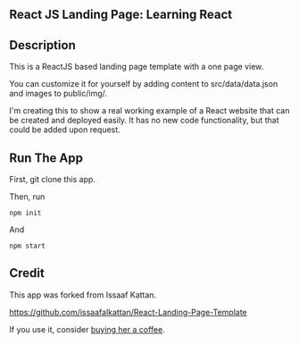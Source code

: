 ## React JS Landing Page: Learning React

## Description
This is a ReactJS based landing page template with a one page view. 

You can customize it for yourself by adding content to src/data/data.json and images to public/img/.

I'm creating this to show a real working example of a React website that can be created and deployed easily. It has no new code functionality, but that could be added upon request.

## Run The App

First, git clone this app.

Then, run

`npm init`

And

`npm start`


## Credit

This app was forked from Issaaf Kattan.

https://github.com/issaafalkattan/React-Landing-Page-Template

If you use it, consider <a href="https://www.buymeacoffee.com/issaaf">buying her a coffee</a>.

